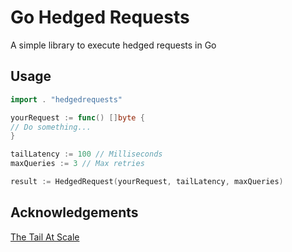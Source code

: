 # Go Hedged Requests
A simple library to execute hedged requests in Go

## Usage
```go
import . "hedgedrequests"

yourRequest := func() []byte {
// Do something...
}

tailLatency := 100 // Milliseconds
maxQueries := 3 // Max retries

result := HedgedRequest(yourRequest, tailLatency, maxQueries)
```

## Acknowledgements
[The Tail At Scale](https://research.google/pubs/pub40801/)